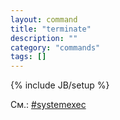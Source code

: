 ```yaml
---
layout: command
title: "terminate"
description: ""
category: "commands"
tags: []
---
```

{% include JB/setup %}

См.: [#systemexec](#systemexec)
